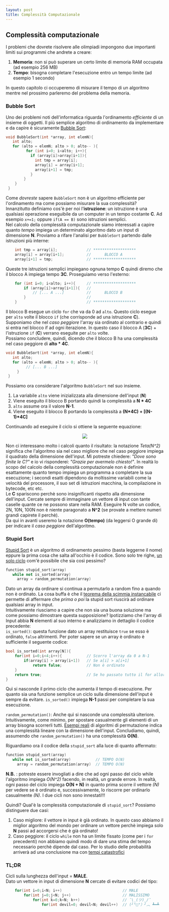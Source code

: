 ```yaml
---
layout: post
title: Complessità Computazionale
---
```


## Complessità computazionale

I problemi che dovrete risolvere alle olimpiadi impongono due importanti limiti sui programmi che andrete a creare:

1. **Memoria**: non si può superare un certo limite di memoria RAM occupata (ad esempio 256 MB)
2. **Tempo**: bisogna completare l'esecuzione entro un tempo limite (ad esempio 1 secondo)

In questo capitolo ci occuperemo di misurare il tempo di un algoritmo mentre nel prossimo parleremo del problema della memoria.  

### Bubble Sort

Uno dei problemi noti dell'informatica riguarda l'ordinamento *efficiente* di un insieme di oggetti. Il più semplice algoritmo di ordinamento da implementare e da capire è sicuramente [Bubble Sort](https://it.wikipedia.org/wiki/Bubble_sort):

```c++
void BubbleSort(int *array, int elemN){
   int alto;
   for (alto = elemN; alto > 0; alto-- ){ 
         for (int i=0; i<alto; i++){
           if (array[i]>array[i+1]){ 
             int tmp = array[i]; 
             array[i] = array[i+1]; 
             array[i+1] = tmp;
           } 
        }
    }
 }
```

Come *dovreste* sapere `BubbleSort` non è un algoritmo efficiente per l'ordinamento ma come possiamo misurare la sua complessità?  
Innanzitutto definiamo cos'è per noi l'**istruzione**: un istruzione è una qualsiasi operazione eseguibile da un computer in un tempo costante **C**. Ad esempio `x+=1;` oppure `if(A == B)` sono istruzioni semplici.  
Nel calcolo della complessità computazionale siamo interessati a capire quanto *tempo* impiega un determinato algoritmo dato un input di dimensione **N**.
Proviamo a rifare l'analisi per `BubbleSort` partendo dalle istruzioni più interne:

```c++
    int tmp = array[i];             // *******************
    array[i] = array[i+1];          //      BLOCCO A
    array[i+1] = tmp;               // *******************
```

Queste tre istruzioni semplici impiegano ognuna tempo **C** quindi diremo che il blocco A impiega tempo **3C**. Proseguiamo verso l'esterno:

```c++
    for (int i=0; i<alto; i++){     // *******************
        if (array[i]>array[i+1]){   //
            // [... A ...]          //      BLOCCO B
        }                           //
    }                               // *******************
```

Il blocco B esegue un ciclo `for` che va da 0 ad `alto`. Questo ciclo esegue per `alto` volte il blocco `if` (che corrisponde ad una istruzione **C**). Supponiamo che nel *caso peggiore* l'array sia ordinato al contrario e quindi si entra nel blocco if ad ogni iterazione. In questo caso il blocco A (**3C**) + l'istruzione `if` (**C**) verrano eseguite per `alto` volte.  
Possiamo concludere, quindi, dicendo che il blocco B ha una complessità nel caso peggiore di **alto \* 4C**.

```c++
void BubbleSort(int *array, int elemN){
   int alto;
   for (alto = elemN; alto > 0; alto-- ){ 
         // [... B ...]
     }
 }
```

Possiamo ora considerare l'algoritmo `BubbleSort` nel suo insieme.  

1. La variabile `alto` viene inizializzata alla dimensione dell'input (**N**)
2. Viene eseguito il blocco B portando quindi la complessità a **N \* 4C**
3. `alto` assume ora il valore **N-1**.
4. Viene eseguito il blocco B portando la complessità a **(N\*4C) + [(N-1)\*4C]**

Continuando ad eseguire il ciclo si ottiene la seguente equazione:

<p align="center">
    <img src="{{site.baseurl}}/img/Compl_BubbleSort.png">
</p>

Non ci interessano molto i calcoli quanto il risultato: la notazione *Teta(N^2)* significa che l'algoritmo sia nel caso migliore che nel caso peggiore impiega il quadrato della dimensione dell'input. Mi potreste chiedere: *"Dove sono finite le C?"* e io vi risponderei: *"Grazie per avermelo chiesto!"*. In realtà lo scopo del calcolo della complessità computazionale non è definire esattamente quanto tempo impiega un programma a completare la sua esecuzione; i secondi esatti dipendono da moltissime variabili come la velocità del processore, il suo set di istruzioni macchina, la compilazione in bytecode, etc etc.   
Le **C** spariscono perchè sono insignificanti rispetto alla dimensione dell'input. Cercate sempre di immaginare un vettore di input con tante caselle quante ce ne possono stare nella RAM. Eseguire N volte un codice, 2N, 10N, 100N non è niente paragonato a **N^2** (se provate a mettere numeri grandi capirete il perchè).  
Da qui in avanti useremo la notazione **O(tempo)** (da leggersi O grande di) per indicare il *caso peggiore* dell'algoritmo.  

### Stupid Sort

[Stupid Sort](https://it.wikipedia.org/wiki/Stupid_sort) è un algoritmo di ordinamento pessimo (basta leggerne il nome) eppure la prima cosa che salta all'occhio è il codice. Sono solo tre righe, [un solo ciclo](https://media.giphy.com/media/8McNH1aXZnVyE/giphy.gif) com'è possibile che sia così pessimo?

```c++
function stupid_sort(array)
   while not is_sorted(array)
     array = random_permutation(array)
```

Dato un array da ordinare si continua a permutarlo a random fino a quando non è ordinato. La cosa buffa è che il [teorema della scimmia instancabile](https://it.wikipedia.org/wiki/Teorema_della_scimmia_instancabile) ci permette di affermare che *prima o poi* la stupid sort riuscirà ad ordinare qualsiasi array in input.  
Intuitivamente riusciamo a capire che non sia una buona soluzione ma come possiamo dimostrare questa supposizione? Ipotizziamo che l'array di Input abbia **N** elementi al suo interno e analizziamo in dettaglio il codice precedente:  
`is_sorted()`: questa funzione dato un array restituisce `true` se esso è ordinato, `false` altrimenti. Per poter sapere se un array è ordinato è sufficiente il seguente codice:

```c++
bool is_sorted(int array[N]){
    for(int i=0;i<4;i++){           // Scorro l'array da 0 a N-1
        if(array[i] > array[i+1])   // Se a[i] > a[i+1]
            return false;           // Non è ordinato
    }
    return true;                    // Se ho passato tutto il for allora è ordinato
}
```

Quì si nasconde il primo ciclo che aumenta il tempo di esecuzione. Per quanto sia una funzione semplice un ciclo sulla dimensione dell'input è sempre da evitare. `is_sorted()` impiega **N-1** passi per completare la sua esecuzione.  

`random_permutation()`: Anche quì si nasconde una complessità ulteriore. Intuitivamente, come minimo, per spostare casualmente gli elementi di un array bisogna scorrerli tutti. [Esempi reali](http://www.cplusplus.com/reference/algorithm/random_shuffle/) di algoritmi di permutazione indica una complessità lineare con la dimensione dell'input. Concludiamo, quindi, assumendo che `random_permutation()` ha una complessità **O(N)**.  

Riguardiamo ora il codice della `stupid_sort` alla luce di quanto affermato:

```c++
function stupid_sort(array)
   while not is_sorted(array)           // TEMPO O(N)
     array = random_permutation(array)  // TEMPO O(N)
```

**N.B.** : potreste essere invogliati a dire che ad ogni passo del ciclo while l'algoritmo impiega *O(N^2)* facendo, in realtà, un grande errore. In realtà, ogni passo del ciclo impiega **O(N + N)** in quanto prima scorre il vettore *(N)* per vedere se è ordinato e, successivamente, lo riscorre per ordinarlo casualmente *(N)*. I due cicli non sono innestati!!!  

Quindi? Qual'è la complessità computazionale di `stupid_sort`? Possiamo distinguere due casi:
1. Caso migliore: il vettore in input è già ordinato. In questo caso abbiamo il miglior algoritmo del mondo per ordinare un vettore perchè impiega solo **N** passi ad accorgersi che è già ordinato!
2. Caso peggiore: il ciclo `while` non ha un limite fissato (come per i `for` precedenti) non abbiamo quindi modo di dare una stima del tempo necessario perchè dipende dal caso. Per lo studio delle probabilità arriverà ad una conclusione ma con [tempi catastrofici](https://it.wikipedia.org/wiki/Stupid_sort#Tempo_di_esecuzione)

### **TL;DR**

Cicli sulla lunghezza dell'input = **MALE**.  
Dato un vettore in input di dimensione **N** cercate di evitare codici del tipo:

```C++
    for(int i=0;i<N; i++)                           // MALE
        for(int j=0;j<N; j++)                       // MALISSIMO
            for(int k=0;k<N; k++)                   // ¯\_(ツ)_/¯
                for(int devil=0; devil<N; devil++)  // (╯°□°）╯︵ ┻━┻
```